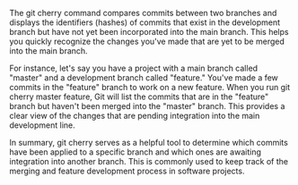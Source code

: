 The git cherry command compares commits between two branches and displays the identifiers (hashes) of commits that exist in the development branch but have not yet been incorporated into the main branch.
This helps you quickly recognize the changes you've made that are yet to be merged into the main branch.

For instance, let's say you have a project with a main branch called "master" and a development branch called "feature."
You've made a few commits in the "feature" branch to work on a new feature. When you run git cherry master feature, Git will list the commits that are in the "feature" branch but haven't been merged into the "master" branch.
This provides a clear view of the changes that are pending integration into the main development line.

In summary, git cherry serves as a helpful tool to determine which commits have been applied to a specific branch and which ones are awaiting integration into another branch.
This is commonly used to keep track of the merging and feature development process in software projects.
